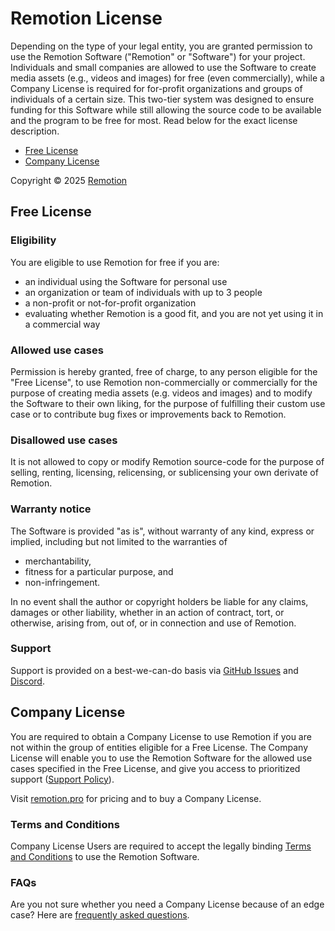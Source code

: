 # Remotion License

Depending on the type of your legal entity, you are granted permission to use the Remotion Software ("Remotion" or "Software") for your project. Individuals and small companies are allowed to use the Software to create media assets (e.g., videos and images) for free (even commercially), while a Company License is required for for-profit organizations and groups of individuals of a certain size. This two-tier system was designed to ensure funding for this Software while still allowing the source code to be available and the program to be free for most. Read below for the exact license description.

- [Free License](#free-license)
- [Company License](#company-license)

Copyright © 2025 [Remotion](https://www.remotion.dev)

## Free License

### Eligibility

You are eligible to use Remotion for free if you are:

- an individual using the Software for personal use
- an organization or team of individuals with up to 3 people
- a non-profit or not-for-profit organization
- evaluating whether Remotion is a good fit, and you are not yet using it in a commercial way

### Allowed use cases

Permission is hereby granted, free of charge, to any person eligible for the "Free License", to use Remotion non-commercially or commercially for the purpose of creating media assets (e.g. videos and images) and to modify the Software to their own liking, for the purpose of fulfilling their custom use case or to contribute bug fixes or improvements back to Remotion.

### Disallowed use cases

It is not allowed to copy or modify Remotion source-code for the purpose of selling, renting, licensing, relicensing, or sublicensing your own derivate of Remotion.

### Warranty notice

The Software is provided "as is", without warranty of any kind, express or implied, including but not limited to the warranties of

- merchantability,
- fitness for a particular purpose, and
- non-infringement.

In no event shall the author or copyright holders be liable for any claims, damages or other liability, whether in an action of contract, tort, or otherwise, arising from, out of, or in connection and use of Remotion.

### Support

Support is provided on a best-we-can-do basis via [GitHub Issues](https://github.com/remotion-dev/remotion/issues?q=is%3Aissue+is%3Aopen+sort%3Aupdated-desc) and [Discord](https://www.remotion.dev/discord).

## Company License

You are required to obtain a Company License to use Remotion if you are not within the group of entities eligible for a Free License. The Company License will enable you to use the Remotion Software for the allowed use cases specified in the Free License, and give you access to prioritized support ([Support Policy](https://www.remotion.dev/docs/support)).

Visit [remotion.pro](https://www.remotion.pro/license) for pricing and to buy a Company License.

### Terms and Conditions

Company License Users are required to accept the legally binding [Terms and Conditions](https://www.remotion.pro/terms) to use the Remotion Software.

### FAQs

Are you not sure whether you need a Company License because of an edge case? Here are [frequently asked questions](https://www.remotion.pro/faq).
